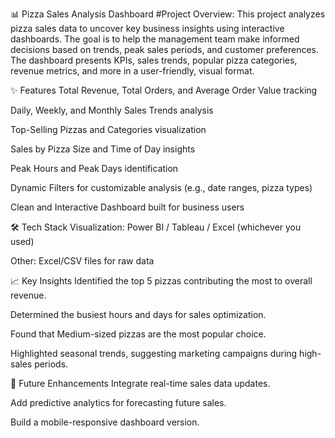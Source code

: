 📊 Pizza Sales Analysis Dashboard
#Project Overview:
This project analyzes pizza sales data to uncover key business insights using interactive dashboards. The goal is to help the management team make informed decisions based on trends, peak sales periods, and customer preferences. The dashboard presents KPIs, sales trends, popular pizza categories, revenue metrics, and more in a user-friendly, visual format.

✨ Features
Total Revenue, Total Orders, and Average Order Value tracking

Daily, Weekly, and Monthly Sales Trends analysis

Top-Selling Pizzas and Categories visualization

Sales by Pizza Size and Time of Day insights

Peak Hours and Peak Days identification

Dynamic Filters for customizable analysis (e.g., date ranges, pizza types)

Clean and Interactive Dashboard built for business users

🛠 Tech Stack
Visualization: Power BI / Tableau / Excel (whichever you used)

Other: Excel/CSV files for raw data

📈 Key Insights
Identified the top 5 pizzas contributing the most to overall revenue.

Determined the busiest hours and days for sales optimization.

Found that Medium-sized pizzas are the most popular choice.

Highlighted seasonal trends, suggesting marketing campaigns during high-sales periods.

📅 Future Enhancements
Integrate real-time sales data updates.

Add predictive analytics for forecasting future sales.

Build a mobile-responsive dashboard version.

